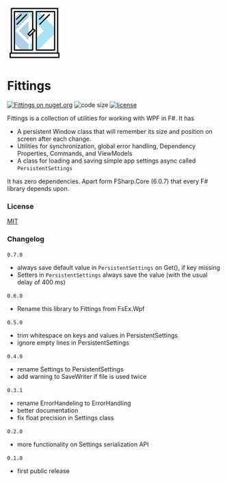 <!-- in VS Code press Ctrl + Shift + V to see a preview-->
![Logo](https://raw.githubusercontent.com/goswinr/Fittings/main/Doc/logo128.png)

# Fittings
[![Fittings on nuget.org](https://img.shields.io/nuget/v/Fittings.svg)](https://www.nuget.org/packages/Fittings/)
![code size](https://img.shields.io/github/languages/code-size/goswinr/Fittings.svg)
[![license](https://img.shields.io/github/license/goswinr/Fittings)](LICENSE)


Fittings is a collection of utilities for working with WPF in F#. It has
* A persistent Window class that will remember its size and position on screen after each change.
* Utilities for synchronization, global error handling, Dependency Properties, Commands, and ViewModels
* A class for loading and saving simple app settings async called `PersistentSettings`


It has zero dependencies. Apart form FSharp.Core (6.0.7) that every F# library depends upon.

### License

[MIT](https://raw.githubusercontent.com/goswinr/Fittings/main/LICENSE.txt)

### Changelog
`0.7.0`
- always save default value in `PersistentSettings` on Get(), if key missing
- Setters in `PersistentSettings` always save the value (with the usual delay of 400 ms)

`0.6.0`
- Rename this library to Fittings from FsEx.Wpf

`0.5.0`
- trim whitespace on keys and values in  PersistentSettings
- ignore empty lines in PersistentSettings

`0.4.0`
- rename Settings to PersistentSettings
- add warning to SaveWriter if file is used twice

`0.3.1`
- rename ErrorHandeling to ErrorHandling
- better documentation
- fix float precision in Settings class

`0.2.0`
- more functionality on Settings serialization API

`0.1.0`
- first public release


